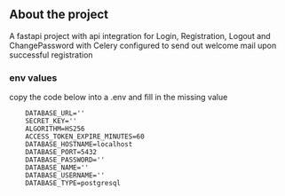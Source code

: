 ## About the project

A fastapi project with api integration for Login, Registration, Logout and ChangePassword with Celery configured to send out welcome mail upon successful registration

### env values

copy the code below into a .env and fill in the missing value

        DATABASE_URL=''
        SECRET_KEY=''
        ALGORITHM=HS256
        ACCESS_TOKEN_EXPIRE_MINUTES=60
        DATABASE_HOSTNAME=localhost
        DATABASE_PORT=5432
        DATABASE_PASSWORD=''
        DATABASE_NAME=''
        DATABASE_USERNAME=''
        DATABASE_TYPE=postgresql
